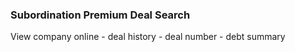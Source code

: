 ### Subordination Premium Deal Search
View company online - deal history - deal number - debt summary
